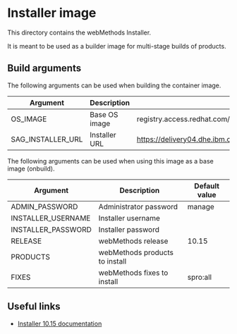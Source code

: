 # Installer image

This directory contains the webMethods Installer.

It is meant to be used as a builder image for multi-stage builds of products.

## Build arguments

The following arguments can be used when building the container image.

| Argument | Description | Default value |
| -------- | ----------- | ------------- |
| OS_IMAGE | Base OS image | registry.access.redhat.com/ubi9/ubi |
| SAG_INSTALLER_URL | Installer URL | https://delivery04.dhe.ibm.com/sar/CMA/OSA/0cx80/1/IBM_webMethods_Install_Linux_x64.bin |

The following arguments can be used when using this image as a base image (onbuild).

| Argument | Description | Default value |
| -------- | ----------- | ------------- |
| ADMIN_PASSWORD | Administrator password | manage |
| INSTALLER_USERNAME | Installer username | |
| INSTALLER_PASSWORD | Installer password | |
| RELEASE | webMethods release | 10.15 |
| PRODUCTS | webMethods products to install | |
| FIXES | webMethods fixes to install | spro:all |

## Useful links

- [Installer 10.15 documentation](https://www.ibm.com/docs/en/webmethods-integration/webmethods-installer/10.15.0)
